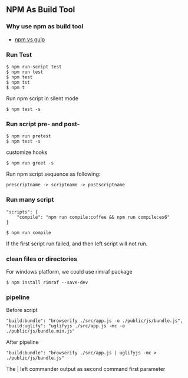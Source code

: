 ## NPM As Build Tool

### Why use npm as build tool

 - [npm vs gulp](https://medium.freecodecamp.com/why-i-left-gulp-and-grunt-for-npm-scripts-3d6853dd22b8#.2r5thdmby)

### Run Test

    $ npm run-script test
    $ npm run test
    $ npm test
    $ npm tst
    $ npm t

Run npm script in silent mode

    $ npm test -s


### Run script pre- and post-

    $ npm run pretest
    $ npm test -s

customize hooks

    $ npm run greet -s


Run npm script sequence as following:

    prescriptname -> scriptname -> postscriptname

### Run many script
    
    "scripts": {
        "compile": "npm run compile:coffee && npm run compile:es6"
    }

    $ npm run compile

If the first script run failed, and then left script will not run.

### clean files or directories

For windows platform, we could use rimraf package

    $ npm install rimraf --save-dev

### pipeline

Before script

    "build:bundle": "browserify ./src/app.js -o ./public/js/bundle.js",
    "build:uglify": "uglifyjs ./src/app.js -mc -o ./public/js/bundle.min.js"

After pipeline

    "build:bundle": "browserify ./src/app.js | uglifyjs -mc > ./public/js/bundle.js"

The | left commander output as second command first parameter





